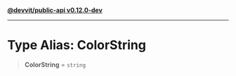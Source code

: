 [**@devvit/public-api v0.12.0-dev**](../../../../../../README.md)

---

# Type Alias: ColorString

> **ColorString** = `string`
